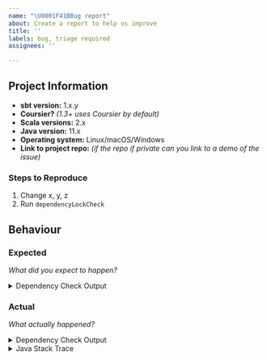 ```yaml
---
name: "\U0001F41BBug report"
about: Create a report to help us improve
title: ''
labels: bug, triage required
assignees: ''

---
```


<!--
Thanks for reporting a bug in sbt-dependency-lock.

Please try to fill in as much of the information as possible so we can identify the root cause. Providing access to a repository that demonstrates the issue will greatly speed up diagnosing the issue.
-->

## Project Information

* **sbt version:** 1.x.y
* **Coursier?** _(1.3+ uses Coursier by default)_
* **Scala versions:** 2.x
* **Java version:** 11.x
* **Operating system:** Linux/macOS/Windows
* **Link to project repo:** _(if the repo if private can you link to a demo of the issue)_

### Steps to Reproduce

1. Change x, y, z
2. Run `dependencyLockCheck`

## Behaviour

### Expected
_What did you expect to happen?_

<details>
  <summary>Dependency Check Output</summary>

  ```text
  [output of dependencyLockCheck]
  ```
</details>

### Actual
_What actually happened?_

<details>
  <summary>Dependency Check Output</summary>

  ```text
  [output of dependencyLockCheck]
  ```
</details>

<details>
  <summary>Java Stack Trace</summary>

  ```text
  [Any outputted stack trace]
  ```
</details>
